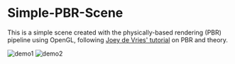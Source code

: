 # Simple-PBR-Scene

This is a simple scene created with the physically-based rendering (PBR) pipeline using OpenGL, following [Joey de Vries' tutorial][tutorial] on PBR and theory.


![demo1](https://github.com/tonysheng01/Simple-PBR-Scene/blob/main/demo/demo1.png)
![demo2](https://github.com/tonysheng01/Simple-PBR-Scene/blob/main/demo/demo2.png)

[tutorial]: https://learnopengl.com/PBR/Theory
